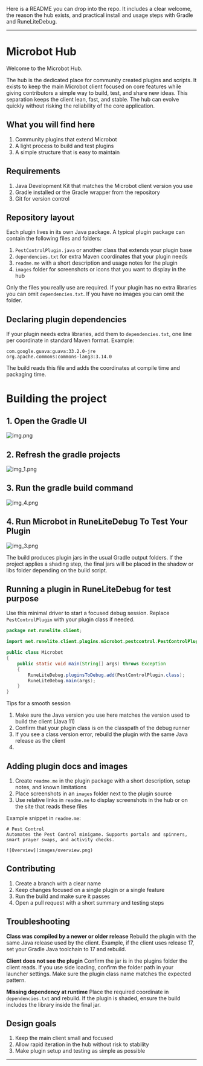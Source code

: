 Here is a README you can drop into the repo. It includes a clear welcome, the reason the hub exists, and practical install and usage steps with Gradle and RuneLiteDebug.

---

# Microbot Hub

Welcome to the Microbot Hub.

The hub is the dedicated place for community created plugins and scripts. It exists to keep the main Microbot client focused on core features while giving contributors a simple way to build, test, and share new ideas. This separation keeps the client lean, fast, and stable. The hub can evolve quickly without risking the reliability of the core application.

## What you will find here

1. Community plugins that extend Microbot
2. A light process to build and test plugins
3. A simple structure that is easy to maintain

## Requirements

1. Java Development Kit that matches the Microbot client version you use
2. Gradle installed or the Gradle wrapper from the repository
3. Git for version control

## Repository layout

Each plugin lives in its own Java package. A typical plugin package can contain the following files and folders:

1. `PestControlPlugin.java` or another class that extends your plugin base
2. `dependencies.txt` for extra Maven coordinates that your plugin needs
3. `readme.me` with a short description and usage notes for the plugin
4. `images` folder for screenshots or icons that you want to display in the hub

Only the files you really use are required. If your plugin has no extra libraries you can omit `dependencies.txt`. If you have no images you can omit the folder.

## Declaring plugin dependencies

If your plugin needs extra libraries, add them to `dependencies.txt`, one line per coordinate in standard Maven format. Example:

```
com.google.guava:guava:33.2.0-jre
org.apache.commons:commons-lang3:3.14.0
```

The build reads this file and adds the coordinates at compile time and packaging time.

# Building the project

## 1. Open the Gradle UI

![img.png](img.png)

## 2. Refresh the gradle projects

![img_1.png](img_1.png)

## 3. Run the gradle build command


![img_4.png](img_4.png)

## 4. Run Microbot in RuneLiteDebug To Test Your Plugin


![img_3.png](img_3.png)



The build produces plugin jars in the usual Gradle output folders. If the project applies a shading step, the final jars will be placed in the shadow or libs folder depending on the build script.

## Running a plugin in RuneLiteDebug for test purpose

Use this minimal driver to start a focused debug session. Replace `PestControlPlugin` with your plugin class if needed.

```java
package net.runelite.client;

import net.runelite.client.plugins.microbot.pestcontrol.PestControlPlugin;

public class Microbot
{
    public static void main(String[] args) throws Exception
    {
        RuneLiteDebug.pluginsToDebug.add(PestControlPlugin.class);
        RuneLiteDebug.main(args);
    }
}
```

Tips for a smooth session

1. Make sure the Java version you use here matches the version used to build the client (Java 11)
2. Confirm that your plugin class is on the classpath of the debug runner
3. If you see a class version error, rebuild the plugin with the same Java release as the client
4.
## Adding plugin docs and images

1. Create `readme.me` in the plugin package with a short description, setup notes, and known limitations
2. Place screenshots in an `images` folder next to the plugin source
3. Use relative links in `readme.me` to display screenshots in the hub or on the site that reads these files

Example snippet in `readme.me`:

```
# Pest Control
Automates the Pest Control minigame. Supports portals and spinners, smart prayer swaps, and activity checks.

![Overview](images/overview.png)
```

## Contributing

1. Create a branch with a clear name
2. Keep changes focused on a single plugin or a single feature
3. Run the build and make sure it passes
4. Open a pull request with a short summary and testing steps

## Troubleshooting

**Class was compiled by a newer or older release**
Rebuild the plugin with the same Java release used by the client. Example, if the client uses release 17, set your Gradle Java toolchain to 17 and rebuild.

**Client does not see the plugin**
Confirm the jar is in the plugins folder the client reads. If you use side loading, confirm the folder path in your launcher settings. Make sure the plugin class name matches the expected pattern.

**Missing dependency at runtime**
Place the required coordinate in `dependencies.txt` and rebuild. If the plugin is shaded, ensure the build includes the library inside the final jar.

## Design goals

1. Keep the main client small and focused
2. Allow rapid iteration in the hub without risk to stability
3. Make plugin setup and testing as simple as possible

---
